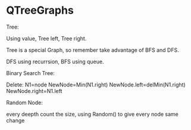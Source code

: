 # QTreeGraphs
Tree:

Using value, Tree left, Tree right. 

Tree is a special Graph, so remember take advantage of BFS and DFS.

DFS using recurrsion, BFS using queue.


Binary Search Tree:

Delete: 
N1=node
NewNode=Min(N1.right)
NewNode.left=delMin(N1.right)
NewNode.right=N1.left

Random Node:

every deepth count the size, using Random() to give every node same change
